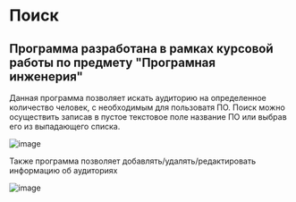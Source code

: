 <H1>Поиск</H1>
<H2>Программа разработана в рамках курсовой работы по предмету "Програмная инженерия"</H2>
Данная программа позволяет искать аудиторию на определенное количество человек, с необходимым для пользоватя ПО.
Поиск можно осуществить записав в пустое текстовое поле название ПО или выбрав его из выпадающего списка.

![image](https://github.com/olelllka/POISK/assets/89900803/c55e729c-62f5-46fc-b62d-3a19390054d6)

Также программа позволяет добавлять/удалять/редактировать информацию об аудиториях

![image](https://github.com/olelllka/POISK/assets/89900803/bd63e0bd-93ce-4daa-84e5-31b7701b565d)



